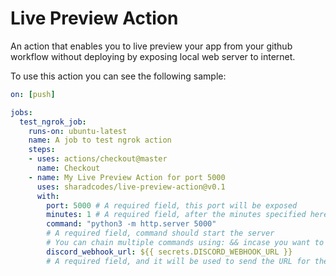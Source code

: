 # Live Preview Action
An action that enables you to live preview your app from your github workflow without deploying by exposing local web server to internet.

To use this action you can see the following sample:

```yml
on: [push]

jobs:
  test_ngrok_job:
    runs-on: ubuntu-latest
    name: A job to test ngrok action
    steps:
    - uses: actions/checkout@master
      name: Checkout
    - name: My Live Preview Action for port 5000
      uses: sharadcodes/live-preview-action@v0.1
      with:
        port: 5000 # A required field, this port will be exposed
        minutes: 1 # A required field, after the minutes specified here the server will stop
        command: "python3 -m http.server 5000" 
        # A required field, command should start the server
        # You can chain multiple commands using: && incase you want to build and then start the server
        discord_webhook_url: ${{ secrets.DISCORD_WEBHOOK_URL }}
        # A required field, and it will be used to send the URL for the exposed port
```
